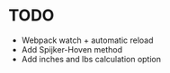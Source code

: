 # TODO

* Webpack watch + automatic reload
* Add Spijker-Hoven method
* Add inches and lbs calculation option

